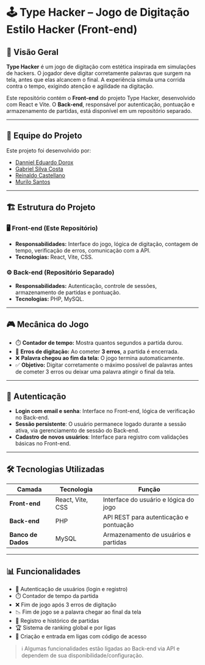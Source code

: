 # 🕹️ Type Hacker – Jogo de Digitação Estilo Hacker (Front-end)

## 🎯 Visão Geral
**Type Hacker** é um jogo de digitação com estética inspirada em simulações de hackers. O jogador deve digitar corretamente palavras que surgem na tela, antes que elas alcancem o final. A experiência simula uma corrida contra o tempo, exigindo atenção e agilidade na digitação.

Este repositório contém o **Front-end** do projeto Type Hacker, desenvolvido com React e Vite. O **Back-end**, responsável por autenticação, pontuação e armazenamento de partidas, está disponível em um repositório separado.

---

## 👥 Equipe do Projeto
Este projeto foi desenvolvido por:

- [Danniel Eduardo Dorox](https://github.com/D0ROX)
- [Gabriel Silva Costa](https://github.com/gabrielcosta07)
- [Reinaldo Castellano](https://github.com/CastellPg)
- [Murilo Santos](https://github.com/murilossx)

---

## 🏗️ Estrutura do Projeto

### 🖥️ Front-end (Este Repositório)
- **Responsabilidades:** Interface do jogo, lógica de digitação, contagem de tempo, verificação de erros, comunicação com a API.
- **Tecnologias:** React, Vite, CSS.

### ⚙️ Back-end (Repositório Separado)
- **Responsabilidades:** Autenticação, controle de sessões, armazenamento de partidas e pontuação.
- **Tecnologias:** PHP, MySQL.

---

## 🎮 Mecânica do Jogo

- ⏱️ **Contador de tempo:** Mostra quantos segundos a partida durou.
- 🧠 **Erros de digitação:** Ao cometer **3 erros**, a partida é encerrada.
- ❌ **Palavra chegou ao fim da tela:** O jogo termina automaticamente.
- ✅ **Objetivo:** Digitar corretamente o máximo possível de palavras antes de cometer 3 erros ou deixar uma palavra atingir o final da tela.

---

## 🔐 Autenticação

- **Login com email e senha**: Interface no Front-end, lógica de verificação no Back-end.
- **Sessão persistente**: O usuário permanece logado durante a sessão ativa, via gerenciamento de sessão do Back-end.
- **Cadastro de novos usuários**: Interface para registro com validações básicas no Front-end.

---

## 🛠️ Tecnologias Utilizadas

| Camada         | Tecnologia             | Função                                           |
|----------------|------------------------|--------------------------------------------------|
| **Front-end**  | React, Vite, CSS       | Interface do usuário e lógica do jogo            |
| **Back-end**   | PHP                    | API REST para autenticação e pontuação           |
| **Banco de Dados** | MySQL              | Armazenamento de usuários e partidas             |

---

## 📊 Funcionalidades

- 🔐 Autenticação de usuários (login e registro)
- ⏱️ Contador de tempo da partida
- ❌ Fim de jogo após 3 erros de digitação
- 📉 Fim de jogo se a palavra chegar ao final da tela
- 🧾 Registro e histórico de partidas
- 🏆 Sistema de ranking global e por ligas
- 👥 Criação e entrada em ligas com código de acesso

> ℹ️ Algumas funcionalidades estão ligadas ao Back-end via API e dependem de sua disponibilidade/configuração.


